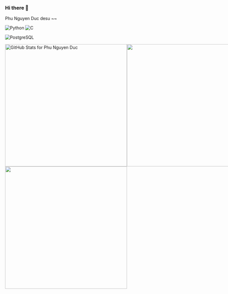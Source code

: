 ### Hi there 👋

Phu Nguyen Duc desu ~~


![Python](https://img.shields.io/badge/-Python-yellow?style=for-the-badge)
![C](https://img.shields.io/badge/-C-blue?style=for-the-badge)

![PostgreSQL](https://img.shields.io/badge/-PostgreSQL-007acc?style=for-the-badge)

<div style="display: flex;">
       <div style="display: flex; flex-direction: column;">
              <img src="https://github-readme-stats.vercel.app/api?username=PhuND2k3&show_icons=true&include_all_commits=true&count_private=true&theme=jolly&layout=compact"      alt="GitHub Stats for Phu Nguyen Duc" width="400" />
        <img src="https://github-readme-streak-stats.herokuapp.com?user=PhuND2k3&theme=jolly" width="400" /> 
       </div>
       <div>
           <img src="https://i.gifer.com/origin/ad/ad932b6af29b77f105e5b24217488a70_w200.webp" width="400"/ >
       </div>
</div>
